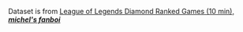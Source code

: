 Dataset is from [League of Legends Diamond Ranked Games (10 min), ***michel's fanboi***](https://www.kaggle.com/bobbyscience/league-of-legends-diamond-ranked-games-10-min)

